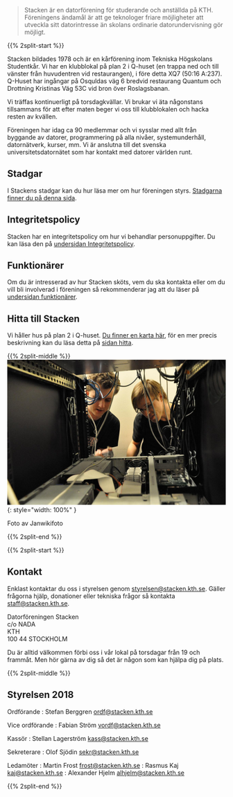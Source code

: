 <!-- 
.. title: Föreningen Stacken
.. slug: club
.. description:
-->

> Stacken är en datorförening för studerande och anställda på KTH. Föreningens ändamål är att ge teknologer friare möjligheter att utveckla sitt datorintresse än skolans ordinarie datorundervisning gör möjligt.

{{% 2split-start %}}

Stacken bildades 1978 och är en kårförening inom Tekniska Högskolans Studentkår. Vi har en klubblokal på plan 2 i Q-huset (en trappa ned och till vänster från huvudentren vid restaurangen), i före detta XQ7 (50:16 A:237). Q-Huset har ingångar på Osquldas väg 6 bredvid restaurang Quantum och Drottning Kristinas Väg 53C vid bron över Roslagsbanan.

Vi träffas kontinuerligt på torsdagkvällar. Vi brukar vi äta någonstans tillsammans för att efter maten beger vi oss till klubblokalen och hacka resten av kvällen.

Föreningen har idag ca 90 medlemmar och vi sysslar med allt från byggande av datorer, programmering på alla nivåer, systemunderhåll, datornätverk, kurser, mm. Vi är anslutna till det svenska universitetsdatornätet som har kontakt med datorer världen runt.

## Stadgar
I Stackens stadgar kan du hur läsa mer om hur föreningen
styrs. [Stadgarna finner du på denna sida](bylaws).

## Integritetspolicy
Stacken har en integritetspolicy om hur vi behandlar personuppgifter.
Du kan läsa den på [undersidan Integritetspolicy](integritetspolicy).

## Funktionärer
Om du är intresserad av hur Stacken sköts, vem du ska kontakta eller
om du vill bli involverad i föreningen så rekommenderar jag att du
läser på [undersidan funktionärer](officers).

## Hitta till Stacken
Vi håller hus på plan 2 i Q-huset. [Du finner en karta här](https://www.kth.se/places/room/id/dff6aecb-9ad4-43dd-9682-0b0cd3bac131), för en mer precis beskrivning kan du läsa detta på [sidan hitta](/hitta).

{{% 2split-middle %}}
![Foto av serverhantering på Stacken](/images/install-servers.jpg){: style="width: 100%" }
<p>Foto av Janwikifoto</p>
{{% 2split-end %}}

{{% 2split-start %}}

## Kontakt

Enklast kontaktar du oss i styrelsen genom <styrelsen@stacken.kth.se>. Gäller frågorna hjälp, donationer eller tekniska frågor så kontakta <staff@stacken.kth.se>.

Datorföreningen Stacken<br>
c/o NADA<br>
KTH<br>
100 44 STOCKHOLM

Du är alltid välkommen förbi oss i vår lokal på torsdagar från 19 och frammåt. Men hör gärna av dig så det är någon som kan hjälpa dig på plats.

{{% 2split-middle %}}
## Styrelsen 2018

Ordförande 
: Stefan Berggren <ordf@stacken.kth.se>

Vice ordförande 
: Fabian Ström <vordf@stacken.kth.se>

Kassör 
: Stellan Lagerström <kass@stacken.kth.se>

Sekreterare 
: Olof Sjödin <sekr@stacken.kth.se>

Ledamöter
: Martin Frost <frost@stacken.kth.se>
: Rasmus Kaj <kaj@stacken.kth.se>
: Alexander Hjelm <alhjelm@stacken.kth.se>

{{% 2split-end %}}





